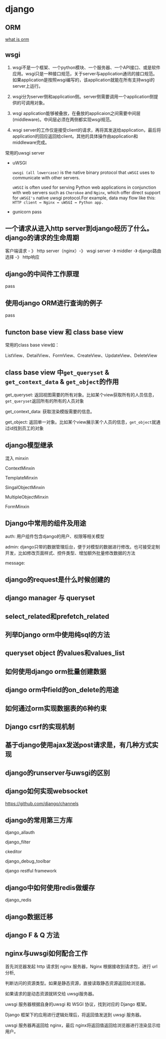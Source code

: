 # django

## ORM

[what is orm](https://en.wikipedia.org/wiki/Object%E2%80%93relational_mapping)

## wsgi

1. wsgi不是一个框架、一个python模块、一个服务器、一个API接口、或是软件应用。wsgi只是一种接口规范，关于server与application通讯的接口规范。如果application是按照wsgi编写的，该application就能在所有支持wsgi的server上运行。

2. wsgi分为server侧和application侧。server侧需要调用一个application侧提供的可调用对象。

3. wsgi application能够被叠放，在叠放的applicaion之间需要中间层(middleware)。中间层必须在两侧都实现wsgi规范。

4. wsgi server的工作仅是接受client的请求，再将其发送给application，最后将application的回应返回给client。其他的具体操作由application和middleware完成。

常用的uwsgi server

- uWSGI

    `uwsgi (all lowercase)` is the native binary protocol that `uWSGI` uses to communicate with other servers.

    `uWSGI` is often used for serving Python web applications in conjunction with web servers such as `Cherokee` and `Nginx`, which offer direct support for `uWSGI's` native uwsgi protocol.For example, data may flow like this: `HTTP client ↔ Nginx ↔ uWSGI ↔ Python app.`

- gunicorn
    pass

## 一个请求从进入http server到django经历了什么。django的请求的生命周期

客户端请求 - 》 http server（nginx）-》 wsgi server -》 middler -》 django路由选择 -》 http响应

## django的中间件工作原理

pass

## 使用django ORM进行查询的例子

pass

## functon base view 和 class base view

常用的class base view如：

ListView、DetailView、FormView、CreateView、UpdateView、DeleteView

## class base view 中`get_queryset` & `get_context_data` & `get_object`的作用

get_queryset: 返回视图需要的所有对象。比如某个view获取所有的人员信息，`get_queryset`返回所有的所有的人员对象

get_context_data: 获取渲染模版需要的信息。

get_object: 返回单一对象。比如某个view展示某个人员的信息，`get_object`就通过id找到员工的对象

## django模型继承

混入 minxin

ContextMinxin

TemplateMinxin

SingalObjectMinxin

MultipleObjectMinxin

FormMinxin

## Django中常用的组件及用途

auth: 用户组件包含django的用户、权限等相关模型

admin: django只带的数据管理后台，便于对模型的数据进行修改。也可接受定制开发，比如修改页面样式、控件类型、增加额外批量修改数据的方法

message:

## django的request是什么时候创建的

## django manager 与 queryset

## select_related和prefetch_related

## 列举Django orm中使用纯sql的方法

## queryset object 的values和values_list

## 如何使用django orm批量创建数据

## django orm中field的on_delete的用途

## 如何通过orm实现数据表的6种约束

## Django csrf的实现机制

## 基于django使用ajax发送post请求是，有几种方式实现

## django的runserver与uwsgi的区别

## django如何实现websocket

https://github.com/django/channels

## django的常用第三方库

django_allauth

django_filter

ckeditor

django_debug_toolbar

django restful framework

## django中如何使用redis做缓存

django_redis

## django数据迁移

## django F & Q 方法

## nginx与uwsgi如何配合工作

首先浏览器发起 http 请求到 nginx 服务器，Nginx 根据接收到请求包，进行 url 分析,

判断访问的资源类型。如果是静态资源，直接读取静态资源返回给浏览器。

如果请求的是动态资源就转交给 uwsgi服务器。

uwsgi 服务器根据自身的uwsgi 和 WSGI 协议，找到对应的 Django 框架。

Django 框架下的应用进行逻辑处理后，将返回值发送到 uwsgi 服务器。

uwsgi 服务器再返回给 nginx，最后 nginx将返回值返回给浏览器进行渲染显示给用户。

